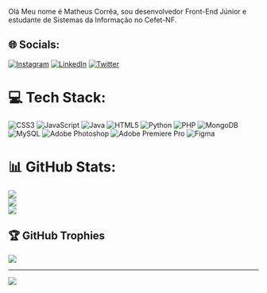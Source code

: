 
Olá Meu nome é Matheus Corrêa, sou desenvolvedor Front-End Júnior e estudante de Sistemas da Informação no Cefet-NF.


## 🌐 Socials:
[![Instagram](https://img.shields.io/badge/Instagram-%23E4405F.svg?logo=Instagram&logoColor=white)](https://instagram.com/matheuscxy) [![LinkedIn](https://img.shields.io/badge/LinkedIn-%230077B5.svg?logo=linkedin&logoColor=white)](https://linkedin.com/in/matheus-corrêa-9762b8a2) [![Twitter](https://img.shields.io/badge/Twitter-%231DA1F2.svg?logo=Twitter&logoColor=white)](https://twitter.com/@_Matheuscx) 

# 💻 Tech Stack:
![CSS3](https://img.shields.io/badge/css3-%231572B6.svg?style=for-the-badge&logo=css3&logoColor=white) ![JavaScript](https://img.shields.io/badge/javascript-%23323330.svg?style=for-the-badge&logo=javascript&logoColor=%23F7DF1E) ![Java](https://img.shields.io/badge/java-%23ED8B00.svg?style=for-the-badge&logo=java&logoColor=white) ![HTML5](https://img.shields.io/badge/html5-%23E34F26.svg?style=for-the-badge&logo=html5&logoColor=white) ![Python](https://img.shields.io/badge/python-3670A0?style=for-the-badge&logo=python&logoColor=ffdd54) ![PHP](https://img.shields.io/badge/php-%23777BB4.svg?style=for-the-badge&logo=php&logoColor=white) ![MongoDB](https://img.shields.io/badge/MongoDB-%234ea94b.svg?style=for-the-badge&logo=mongodb&logoColor=white) ![MySQL](https://img.shields.io/badge/mysql-%2300f.svg?style=for-the-badge&logo=mysql&logoColor=white) ![Adobe Photoshop](https://img.shields.io/badge/adobephotoshop-%2331A8FF.svg?style=for-the-badge&logo=adobephotoshop&logoColor=white) ![Adobe Premiere Pro](https://img.shields.io/badge/Adobe%20Premiere%20Pro-9999FF.svg?style=for-the-badge&logo=Adobe%20Premiere%20Pro&logoColor=white) 	![Figma](https://img.shields.io/badge/figma-%23F24E1E.svg?style=for-the-badge&logo=figma&logoColor=white)
# 📊 GitHub Stats:
![](https://github-readme-stats.vercel.app/api?username=Matheuscorreacx&theme=blue-green&hide_border=false&include_all_commits=false&count_private=false)<br/>
![](https://github-readme-streak-stats.herokuapp.com/?user=Matheuscorreacx&theme=blue-green&hide_border=false)<br/>
![](https://github-readme-stats.vercel.app/api/top-langs/?username=Matheuscorreacx&theme=blue-green&hide_border=false&include_all_commits=false&count_private=false&layout=compact)

## 🏆 GitHub Trophies
![](https://github-profile-trophy.vercel.app/?username=Matheuscorreacx&theme=dracula&no-frame=false&no-bg=true&margin-w=4)

---
[![](https://visitcount.itsvg.in/api?id=Matheuscorreacx&icon=0&color=0)](https://visitcount.itsvg.in)

<!-- Proudly created with GPRM ( https://gprm.itsvg.in ) -->

